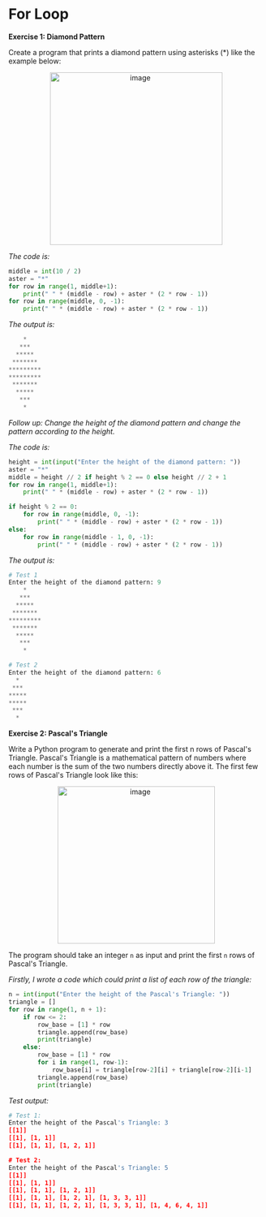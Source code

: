 # For Loop

**Exercise 1: Diamond Pattern**

Create a program that prints a diamond pattern using asterisks (*) like the example below:

<div align=center>
<img width="340" alt="image" src="https://github.com/ShiyuFan0820/CSLearningNote/assets/149340606/d00ef7cc-cc43-4c55-8c8c-e3bf707bf995">
</div>

_The code is:_
```py
middle = int(10 / 2)
aster = "*"
for row in range(1, middle+1):
    print(" " * (middle - row) + aster * (2 * row - 1))
for row in range(middle, 0, -1):
    print(" " * (middle - row) + aster * (2 * row - 1))
```

_The output is:_
```py
    *
   ***
  *****
 *******
*********
*********
 *******
  *****
   ***
    *
```

_Follow up: Change the height of the diamond pattern and change the pattern according to the height._

_The code is:_
```py
height = int(input("Enter the height of the diamond pattern: "))
aster = "*"
middle = height // 2 if height % 2 == 0 else height // 2 + 1
for row in range(1, middle+1):
    print(" " * (middle - row) + aster * (2 * row - 1))

if height % 2 == 0:
    for row in range(middle, 0, -1):
        print(" " * (middle - row) + aster * (2 * row - 1))
else:
    for row in range(middle - 1, 0, -1):
        print(" " * (middle - row) + aster * (2 * row - 1))
```

_The output is:_
```py
# Test 1
Enter the height of the diamond pattern: 9
    *
   ***
  *****
 *******
*********
 *******
  *****
   ***
    *

# Test 2
Enter the height of the diamond pattern: 6
  *
 ***
*****
*****
 ***
  *
```
**Exercise 2: Pascal's Triangle**

Write a Python program to generate and print the first n rows of Pascal's Triangle. Pascal's Triangle is a mathematical pattern of numbers where each number is the sum of the two numbers directly above it. The first few rows of Pascal's Triangle look like this:

<div align=center>
<img width="310" alt="image" src="https://github.com/ShiyuFan0820/CSLearningNote/assets/149340606/8660d19a-3c2a-408d-ac35-c8dd50d1b136">
</div>

The program  should take an integer `n` as input and print the first `n` rows of Pascal's Triangle.

_Firstly, I wrote a code which could print a list of each row of the triangle:_
```py
n = int(input("Enter the height of the Pascal's Triangle: "))
triangle = []
for row in range(1, n + 1):
    if row <= 2:
        row_base = [1] * row
        triangle.append(row_base)
        print(triangle)
    else:
        row_base = [1] * row
        for i in range(1, row-1):
            row_base[i] = triangle[row-2][i] + triangle[row-2][i-1]
        triangle.append(row_base)
        print(triangle)
```

_Test output:_
```py
# Test 1:
Enter the height of the Pascal's Triangle: 3
[[1]]
[[1], [1, 1]]
[[1], [1, 1], [1, 2, 1]]

# Test 2:
Enter the height of the Pascal's Triangle: 5
[[1]]
[[1], [1, 1]]
[[1], [1, 1], [1, 2, 1]]
[[1], [1, 1], [1, 2, 1], [1, 3, 3, 1]]
[[1], [1, 1], [1, 2, 1], [1, 3, 3, 1], [1, 4, 6, 4, 1]]
```



